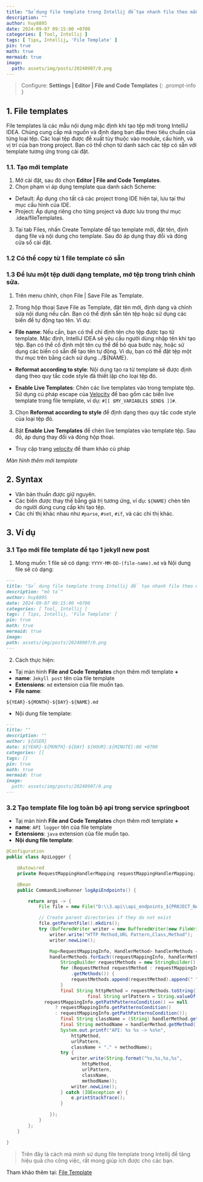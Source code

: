 ```yaml
---
title: "Sử dụng file template trong Intellij để tạo nhanh file theo mẫu"
description: ""
author: huy8895
date: 2024-09-07 09:15:00 +0700
categories: [ Tool, Intellij ]
tags: [ Tips, Intellij, 'File Template' ]
pin: true
math: true
mermaid: true
image:
  path: assets/img/posts/20240907/0.png
---
```


> Configure: **Settings \| Editor \| File and Code Templates**
> {: .prompt-info }

## 1. File templates

File templates là các mẫu nội dung mặc định khi tạo tệp mới trong IntelliJ IDEA. Chúng cung cấp mã
nguồn và định dạng ban đầu theo tiêu chuẩn của từng loại tệp. Các loại tệp được đề xuất tùy thuộc
vào module, cấu hình, và vị trí của bạn trong project. Bạn có thể chọn từ danh sách các tệp có sẵn
với template tương ứng trong cài đặt.

### 1.1. Tạo mới template

1. Mở cài đặt, sau đó chọn **Editor \| File and Code Templates**.
2. Chọn phạm vi áp dụng template qua danh sách Scheme:

- Default: Áp dụng cho tất cả các project trong IDE hiện tại, lưu tại thư mục cấu hình của IDE.
- Project: Áp dụng riêng cho từng project và được lưu trong thư mục .idea/fileTemplates.

3. Tại tab Files, nhấn Create Template để tạo template mới, đặt tên, định dạng file và nội dung cho
   template. Sau đó áp dụng thay đổi và đóng cửa sổ cài đặt.

### 1.2 Có thể copy từ 1 file template có sẵn

### 1.3 Để lưu một tệp dưới dạng template, mở tệp trong trình chỉnh sửa.

1. Trên menu chính, chọn File \| Save File as Template.

2. Trong hộp thoại Save File as Template, đặt tên mới, định dạng và chỉnh sửa nội dung nếu cần. Bạn
   có thể định sẵn tên tệp hoặc sử dụng các biến để tự động tạo tên. Ví dụ:

- **File name**: Nếu cần, bạn có thể chỉ định tên cho tệp được tạo từ template. Mặc định, IntelliJ
  IDEA sẽ yêu cầu người dùng nhập tên khi tạo tệp. Bạn có thể cố định một tên cụ thể để bỏ qua
  bước này, hoặc sử dụng các biến có sẵn để tạo tên tự động. Ví dụ, bạn có thể đặt tệp một thư mục
  trên bằng cách sử dụng ../${NAME}.

- **Reformat according to style**: Nội dung tạo ra từ template sẽ được định dạng theo quy tắc code
  style đã thiết lập cho loại tệp đó.

- **Enable Live Templates**: Chèn các live templates vào trong template tệp. Sử dụng cú pháp
  escape
  của [Velocity](https://velocity.apache.org/engine/devel/user-guide.html) để bao gồm các biến
  live
  template trong file template, ví dụ: `#[[ $MY_VARIABLE$ $END$ ]]#`.

3. Chọn **Reformat according to style** để định dạng theo quy tắc code style của loại tệp đó.

4. Bật **Enable Live Templates** để chèn live templates vào template tệp. Sau đó, áp dụng thay đổi
   và đóng hộp thoại.


- Truy cập
  trang [velocity](https://velocity.apache.org/engine/devel/user-guide.html#Velocity_Template_Language_VTL:_An_Introduction)
  để tham khảo cú pháp

[//]: # (  ![Jetbra]&#40;assets/img/posts/20240907/1.png&#41;{: width="972" height="589" })
_Màn hình thêm mới template_

## 2. Syntax

- Văn bản thuần được giữ nguyên.
- Các biến được thay thế bằng giá trị tương ứng, ví dụ: `${NAME}` chèn tên do người dùng cung cấp
  khi tạo tệp.
- Các chỉ thị khác nhau như `#parse`, `#set`, `#if`, và các chỉ thị khác.

## 3. Ví dụ

### 3.1 Tạo mới file template để tạo 1 jekyll new post

1. Mong muốn: 1 file sẽ có dạng: `YYYY-MM-DD-(file-name).md` và Nội dung file sẽ có dạng:

  ```markdown
---
title: "Sử dụng file template trong Intellij để tạo nhanh file theo mẫu"
description: "mô tả"
author: huy8895
date: 2024-09-07 09:15:00 +0700
categories: [ Tool, Intellij ]
tags: [ Tips, Intellij, 'File Template' ]
pin: true
math: true
mermaid: true
image:
path: assets/img/posts/20240907/0.png
---
  ```

2. Cách thực hiện:

- Tạị màn hình **File and Code Templates** chọn thêm mới template **+**
- **name**: `Jekyll post` tên của file template
- **Extensions**: `md` extension của file muốn tạo.
- **File name**:

```text
${YEAR}-${MONTH}-${DAY}-${NAME}.md
```

- Nội dung file template:

```markdown
---
title: ""
description: ""
author: ${USER}
date: ${YEAR}-${MONTH}-${DAY} ${HOUR}:${MINUTE}:00 +0700
categories: []
tags: []
pin: true
math: true
mermaid: true
image:
  path: assets/img/posts/20240907/0.png
---
```

### 3.2 Tạo template file log toàn bộ api trong service springboot
- Tạị màn hình **File and Code Templates** chọn thêm mới template **+**
- **name**: `API logger` tên của file template
- **Extensions**: `java` extension của file muốn tạo.
- **Nội dung file template**:
```java
@Configuration
public class ApiLogger {

    @Autowired
    private RequestMappingHandlerMapping requestMappingHandlerMapping;

    @Bean
    public CommandLineRunner logApiEndpoints() {

        return args -> {
            File file = new File("D:\\3.api\\api_endpoints_${PROJECT_NAME}.csv");

            // Create parent directories if they do not exist
            file.getParentFile().mkdirs();
            try (BufferedWriter writer = new BufferedWriter(new FileWriter(file))) {
                writer.write("HTTP Method,URL Pattern,Class,Method");
                writer.newLine();

                Map<RequestMappingInfo, HandlerMethod> handlerMethods = requestMappingHandlerMapping.getHandlerMethods();
                handlerMethods.forEach((requestMappingInfo, handlerMethod) -> {
                    StringBuilder requestMethods = new StringBuilder();
                    for (RequestMethod requestMethod : requestMappingInfo.getMethodsCondition()
                        .getMethods()) {
                        requestMethods.append(requestMethod).append(" ");
                    }
                    final String httpMethod = requestMethods.toString().trim();
                              final String urlPattern = String.valueOf(
              requestMappingInfo.getPathPatternsCondition() == null
                  ? requestMappingInfo.getPatternsCondition()
                  : requestMappingInfo.getPathPatternsCondition());
                    final String className = (String) handlerMethod.getBean();
                    final String methodName = handlerMethod.getMethod().getName();
                    System.out.printf("API: %s %s -> %s%n",
                        httpMethod,
                        urlPattern,
                        className + "." + methodName);
                    try {
                        writer.write(String.format("%s,%s,%s,%s",
                            httpMethod,
                            urlPattern,
                            className,
                            methodName));
                        writer.newLine();
                    } catch (IOException e) {
                        e.printStackTrace();
                    }

                });
            }
        };
    }

}
```


> Trên đây là cách mà mình sử dụng file template trong Intellij để tăng hiệu quả cho công việc, rất
> mong giúp ích được cho các bạn.

Tham khảo thêm tại: [File Template](https://www.jetbrains.com/help/idea/using-file-and-code-templates.html)



